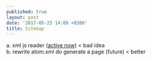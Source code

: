 ```yaml
---
published: true
layout: post
date: '2017-05-25 14:09 +0200'
title: Sitemap
---
```

a. xml js reader ([active now](/sitemap)) < bad idea  
b. rewrite atom.xml do generate a page (future) < better
